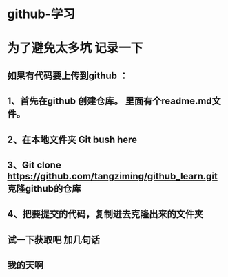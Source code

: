 # github-学习
# 为了避免太多坑 记录一下
## 如果有代码要上传到github ： 
## 1、首先在github 创建仓库。 里面有个readme.md文件。 
## 2、在本地文件夹  Git bush here 
## 3、Git clone https://github.com/tangziming/github_learn.git       克隆github的仓库
## 4、把要提交的代码，复制进去克隆出来的文件夹

## 试一下获取吧  加几句话 
## 我的天啊